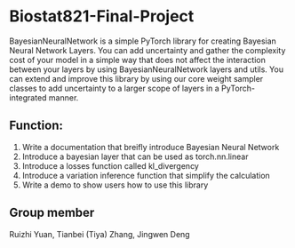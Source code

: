 # Biostat821-Final-Project

BayesianNeuralNetwork is a simple PyTorch library for creating Bayesian Neural Network Layers. You can add uncertainty and gather the complexity cost of your model in a simple way that does not affect the interaction between your layers by using BayesianNeuralNetwork layers and utils. You can extend and improve this library by using our core weight sampler classes to add uncertainty to a larger scope of layers in a PyTorch-integrated manner.

## Function:
1. Write a documentation that breifly introduce Bayesian Neural Network
2. Introduce a bayesian layer that can be used as torch.nn.linear
3. Introduce a losses function called kl_divergency
4. Introduce a variation inference function that simplify the calculation
5. Write a demo to show users how to use this library 

## Group member
Ruizhi Yuan, Tianbei (Tiya) Zhang, Jingwen Deng
